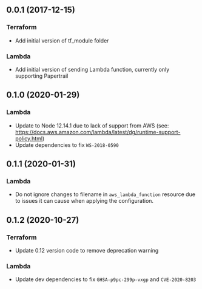 ## 0.0.1 (2017-12-15)

### Terraform

* Add initial version of tf_module folder

### Lambda

* Add initial version of sending Lambda function, currently only supporting Papertrail

## 0.1.0 (2020-01-29)

### Lambda

* Update to Node 12.14.1 due to lack of support from AWS (see: https://docs.aws.amazon.com/lambda/latest/dg/runtime-support-policy.html)
* Update dependencies to fix `WS-2018-0590`

## 0.1.1 (2020-01-31)

### Lambda

* Do not ignore changes to filename in `aws_lambda_function` resource due to issues it can cause when applying the configuration. 

## 0.1.2 (2020-10-27)

### Terraform

* Update 0.12 version code to remove deprecation warning

### Lambda

*  Update dev dependencies to fix `GHSA-p9pc-299p-vxgp` and `CVE-2020-8203` 
